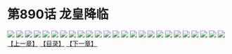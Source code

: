 # 第890话 龙皇降临
![](https://mhpic.xiaomingtaiji.net/comic/D/斗破苍穹/第890话F0_315436/1.jpg-zymk.middle.webp)
![](https://mhpic.xiaomingtaiji.net/comic/D/斗破苍穹/第890话F0_315436/2.jpg-zymk.middle.webp)
![](https://mhpic.xiaomingtaiji.net/comic/D/斗破苍穹/第890话F0_315436/3.jpg-zymk.middle.webp)
![](https://mhpic.xiaomingtaiji.net/comic/D/斗破苍穹/第890话F0_315436/4.jpg-zymk.middle.webp)
![](https://mhpic.xiaomingtaiji.net/comic/D/斗破苍穹/第890话F0_315436/5.jpg-zymk.middle.webp)
![](https://mhpic.xiaomingtaiji.net/comic/D/斗破苍穹/第890话F0_315436/6.jpg-zymk.middle.webp)
![](https://mhpic.xiaomingtaiji.net/comic/D/斗破苍穹/第890话F0_315436/7.jpg-zymk.middle.webp)
![](https://mhpic.xiaomingtaiji.net/comic/D/斗破苍穹/第890话F0_315436/8.jpg-zymk.middle.webp)
![](https://mhpic.xiaomingtaiji.net/comic/D/斗破苍穹/第890话F0_315436/9.jpg-zymk.middle.webp)
![](https://mhpic.xiaomingtaiji.net/comic/D/斗破苍穹/第890话F0_315436/10.jpg-zymk.middle.webp)
![](https://mhpic.xiaomingtaiji.net/comic/D/斗破苍穹/第890话F0_315436/11.jpg-zymk.middle.webp)
![](https://mhpic.xiaomingtaiji.net/comic/D/斗破苍穹/第890话F0_315436/12.jpg-zymk.middle.webp)
![](https://mhpic.xiaomingtaiji.net/comic/D/斗破苍穹/第890话F0_315436/13.jpg-zymk.middle.webp)
![](https://mhpic.xiaomingtaiji.net/comic/D/斗破苍穹/第890话F0_315436/14.jpg-zymk.middle.webp)
![](https://mhpic.xiaomingtaiji.net/comic/D/斗破苍穹/第890话F0_315436/15.jpg-zymk.middle.webp)
![](https://mhpic.xiaomingtaiji.net/comic/D/斗破苍穹/第890话F0_315436/16.jpg-zymk.middle.webp)
![](https://mhpic.xiaomingtaiji.net/comic/D/斗破苍穹/第890话F0_315436/17.jpg-zymk.middle.webp)
![](https://mhpic.xiaomingtaiji.net/comic/D/斗破苍穹/第890话F0_315436/18.jpg-zymk.middle.webp)
![](https://mhpic.xiaomingtaiji.net/comic/D/斗破苍穹/第890话F0_315436/19.jpg-zymk.middle.webp)
![](https://mhpic.xiaomingtaiji.net/comic/D/斗破苍穹/第890话F0_315436/20.jpg-zymk.middle.webp)
![](https://mhpic.xiaomingtaiji.net/comic/D/斗破苍穹/第890话F0_315436/21.jpg-zymk.middle.webp)
![](https://mhpic.xiaomingtaiji.net/comic/D/斗破苍穹/第890话F0_315436/22.jpg-zymk.middle.webp)
![](https://mhpic.xiaomingtaiji.net/comic/D/斗破苍穹/第890话F0_315436/23.jpg-zymk.middle.webp)
![](https://mhpic.xiaomingtaiji.net/comic/D/斗破苍穹/第890话F0_315436/24.jpg-zymk.middle.webp)
![](https://mhpic.xiaomingtaiji.net/comic/D/斗破苍穹/第890话F0_315436/25.jpg-zymk.middle.webp)
[【上一章】](./893.md)
[【目录】](./READMD.md)
[【下一章】](./895.md)
